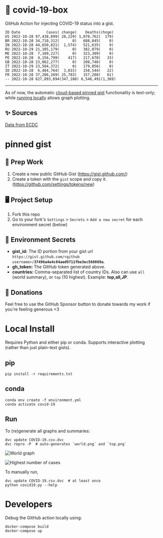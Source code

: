 # 🏥 covid-19-box

GitHub Action for injecting COVID-19 status into a gist.

```
ID Date            Cases( change)    Deaths(chnge)
US 2022-10-28 97,438,899( 28,229) 1,070,762(  179)
BR 2022-10-28 34,710,312(      0)   688,045(    0)
IN 2022-10-28 44,650,821(  1,574)   521,635(    9)
RU 2022-10-29 21,105,179(      0)   382,079(    0)
ME 2022-10-28  7,109,227(      0)   323,309(    0)
PE 2022-10-28  4,156,799(    417)   217,678(   33)
GB 2022-10-28 23,062,277(      0)   208,746(    0)
IT 2022-10-29 23,504,372(      0)   179,056(    0)
ID 2022-10-28  6,484,764(  3,015)   158,544(   22)
FR 2022-10-28 37,286,269( 25,783)   157,288(   61)
-- 2022-10-28 627,893,694(347,188) 6,546,491(1,369)
```

---

As of now, the automatic [cloud-based pinned gist](#pinned-gist) functionality is text-only;
while [running locally](#local-install) allows graph plotting.

## ✨ Sources

[Data from ECDC](https://www.ecdc.europa.eu/en/publications-data/download-todays-data-geographic-distribution-covid-19-cases-worldwide)

# pinned gist

## 🎒 Prep Work
1. Create a new public GitHub Gist (https://gist.github.com/)
1. Create a token with the `gist` scope and copy it. (https://github.com/settings/tokens/new)

## 🖥 Project Setup
1. Fork this repo
1. Go to your fork's `Settings` > `Secrets` > `Add a new secret` for each environment secret (below)

## 🤫 Environment Secrets
- **gist_id:** The ID portion from your gist url `https://gist.github.com/<github username>/`**`37496a4e4c84aed9711fbe3ec560888a`**.
- **gh_token:** The GitHub token generated above.
- **countries:** Comma-separated list of country IDs. Also can use `all` (world summary), or `top` (10 highest). Example: **top,all,JP**.

## 💸 Donations

Feel free to use the GitHub Sponsor button to donate towards my work if you're feeling generous <3

# Local Install

Requires Python and either pip or conda. Supports interactive plotting (rather than just plain-text gists).

## pip

```
pip install -r requirements.txt
```

## conda

```
conda env create -f environment.yml
conda activate covid-19
```

## Run

To (re)generate all graphs and summaries:

```
dvc update COVID-19.csv.dvc
dvc repro -P  # auto-generates `world.png` and `top.png`
```

![World graph](world.png)

![Highest number of cases](top.png)

To manually run,

```
dvc update COVID-19.csv.dvc  # at least once
python covid19.py --help
```

# Developers

Debug the GitHub action locally using:

```
docker-compose build
docker-compose up
```
